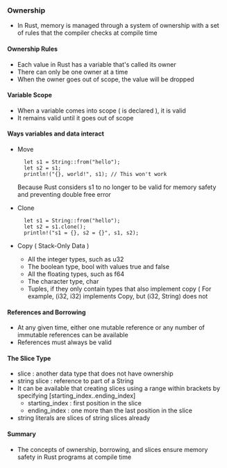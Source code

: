 ### Ownership
* In Rust, memory is managed through a system of ownership with a set of rules that the compiler checks at compile time
#### Ownership Rules
* Each value in Rust has a variable that's called its owner
* There can only be one owner at a time
* When the owner goes out of scope, the value will be dropped 

#### Variable Scope
* When a variable comes into scope ( is declared ), it is valid
* It remains valid until it goes out of scope

#### Ways variables and data interact
* Move
	
		let s1 = String::from("hello");
		let s2 = s1;
		println!("{}, world!", s1); // This won't work
	
	Because Rust considers s1 to no longer to be valid for memory safety and preventing double free error 
* Clone
	
		let s1 = String::from("hello");
		let s2 = s1.clone();
		println!("s1 = {}, s2 = {}", s1, s2);
	

* Copy ( Stack-Only Data )
	+ All the integer types, such as u32
	+ The boolean type, bool with values true and false
	+ All the floating types, such as f64
	+ The character type, char
	+ Tuples, if they only contain types that also implement copy ( For example, (i32, i32) implements Copy, but (i32, String) does not

#### References and Borrowing
* At any given time, either one mutable reference or any number of immutable references can be available
* References must always be valid

#### The Slice Type
* slice : another data type that does not have ownership
* string slice : reference to part of a String
* It can be available that creating slices using a range within brackets by specifying [starting\_index..ending\_index]
	+ starting\_index : first position in the slice
	+ ending\_index : one more than the last position in the slice
* string literals are slices of string slices already

#### Summary
* The concepts of ownership, borrowing, and slices ensure memory safety in Rust programs at compile time


